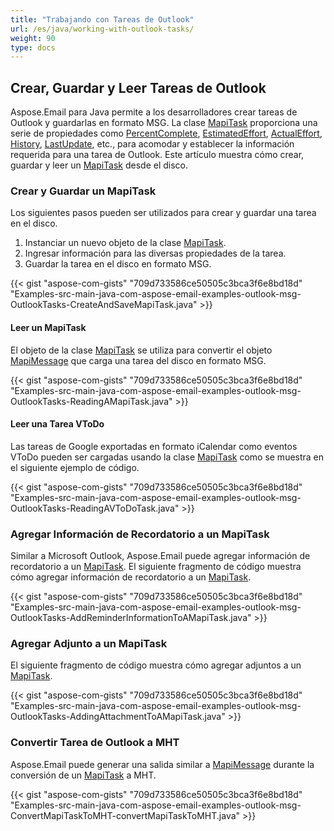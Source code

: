 ```yaml
---
title: "Trabajando con Tareas de Outlook"
url: /es/java/working-with-outlook-tasks/
weight: 90
type: docs
---
```


## **Crear, Guardar y Leer Tareas de Outlook**

Aspose.Email para Java permite a los desarrolladores crear tareas de Outlook y guardarlas en formato MSG. La clase [MapiTask](https://reference.aspose.com/email/java/com.aspose.email/mapitask/) proporciona una serie de propiedades como [PercentComplete](https://reference.aspose.com/email/java/com.aspose.email/mapitask/#getPercentComplete--), [EstimatedEffort](https://reference.aspose.com/email/java/com.aspose.email/mapitask/#getEstimatedEffort--), [ActualEffort](https://reference.aspose.com/email/java/com.aspose.email/mapitask/#getActualEffort--), [History](https://reference.aspose.com/email/java/com.aspose.email/mapitask/#getHistory--), [LastUpdate](https://reference.aspose.com/email/java/com.aspose.email/mapitask/#getLastUpdate--), etc., para acomodar y establecer la información requerida para una tarea de Outlook. Este artículo muestra cómo crear, guardar y leer un [MapiTask](https://reference.aspose.com/email/java/com.aspose.email/mapitask/) desde el disco.

### **Crear y Guardar un MapiTask**

Los siguientes pasos pueden ser utilizados para crear y guardar una tarea en el disco.

1. Instanciar un nuevo objeto de la clase [MapiTask](https://reference.aspose.com/email/java/com.aspose.email/mapitask/).
1. Ingresar información para las diversas propiedades de la tarea.
1. Guardar la tarea en el disco en formato MSG.

{{< gist "aspose-com-gists" "709d733586ce50505c3bca3f6e8bd18d" "Examples-src-main-java-com-aspose-email-examples-outlook-msg-OutlookTasks-CreateAndSaveMapiTask.java" >}}

#### **Leer un MapiTask**

El objeto de la clase [MapiTask](https://reference.aspose.com/email/java/com.aspose.email/mapitask/) se utiliza para convertir el objeto [MapiMessage](https://reference.aspose.com/email/java/com.aspose.email/mapimessage/) que carga una tarea del disco en formato MSG.

{{< gist "aspose-com-gists" "709d733586ce50505c3bca3f6e8bd18d" "Examples-src-main-java-com-aspose-email-examples-outlook-msg-OutlookTasks-ReadingAMapiTask.java" >}}

#### **Leer una Tarea VToDo**

Las tareas de Google exportadas en formato iCalendar como eventos VToDo pueden ser cargadas usando la clase [MapiTask](https://reference.aspose.com/email/java/com.aspose.email/mapitask/) como se muestra en el siguiente ejemplo de código.

{{< gist "aspose-com-gists" "709d733586ce50505c3bca3f6e8bd18d" "Examples-src-main-java-com-aspose-email-examples-outlook-msg-OutlookTasks-ReadingAVToDoTask.java" >}}

### **Agregar Información de Recordatorio a un MapiTask**

Similar a Microsoft Outlook, Aspose.Email puede agregar información de recordatorio a un [MapiTask](https://reference.aspose.com/email/java/com.aspose.email/mapitask/). El siguiente fragmento de código muestra cómo agregar información de recordatorio a un [MapiTask](https://reference.aspose.com/email/java/com.aspose.email/mapitask/).

{{< gist "aspose-com-gists" "709d733586ce50505c3bca3f6e8bd18d" "Examples-src-main-java-com-aspose-email-examples-outlook-msg-OutlookTasks-AddReminderInformationToAMapiTask.java" >}}

### **Agregar Adjunto a un MapiTask**

El siguiente fragmento de código muestra cómo agregar adjuntos a un [MapiTask](https://reference.aspose.com/email/java/com.aspose.email/mapitask/).

{{< gist "aspose-com-gists" "709d733586ce50505c3bca3f6e8bd18d" "Examples-src-main-java-com-aspose-email-examples-outlook-msg-OutlookTasks-AddingAttachmentToAMapiTask.java" >}}

### **Convertir Tarea de Outlook a MHT**

Aspose.Email puede generar una salida similar a [MapiMessage](https://reference.aspose.com/email/java/com.aspose.email/mapimessage/) durante la conversión de un [MapiTask](https://reference.aspose.com/email/java/com.aspose.email/mapitask/) a MHT.

{{< gist "aspose-com-gists" "709d733586ce50505c3bca3f6e8bd18d" "Examples-src-main-java-com-aspose-email-examples-outlook-msg-ConvertMapiTaskToMHT-convertMapiTaskToMHT.java" >}}